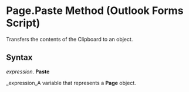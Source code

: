 
# Page.Paste Method (Outlook Forms Script)

Transfers the contents of the Clipboard to an object.


## Syntax

 _expression_. **Paste**

 _expression_A variable that represents a  **Page** object.

